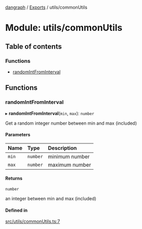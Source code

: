 [dangraph](../README.md) / [Exports](../modules.md) / utils/commonUtils

# Module: utils/commonUtils

## Table of contents

### Functions

- [randomIntFromInterval](utils_commonUtils.md#randomintfrominterval)

## Functions

### randomIntFromInterval

▸ **randomIntFromInterval**(`min`, `max`): `number`

Get a random integer number between min and max (included)

#### Parameters

| Name | Type | Description |
| :------ | :------ | :------ |
| `min` | `number` | minimum number |
| `max` | `number` | maximum number |

#### Returns

`number`

an integer between min and max (included)

#### Defined in

[src/utils/commonUtils.ts:7](https://github.com/evildead/DanGraph/blob/f53d48f/src/utils/commonUtils.ts#L7)
